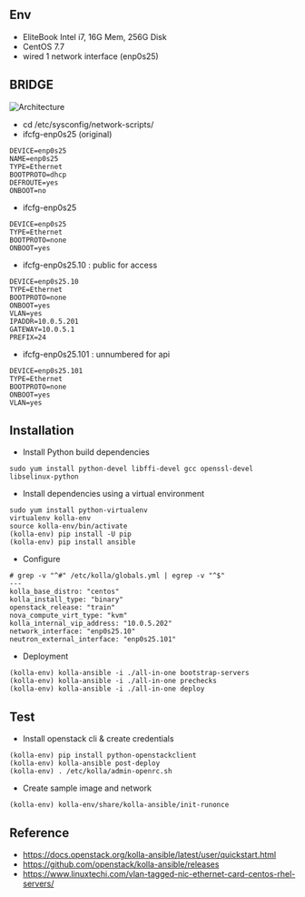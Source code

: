 
## Env
- EliteBook Intel i7, 16G Mem, 256G Disk
- CentOS 7.7
- wired 1 network interface (enp0s25)

## BRIDGE
![Architecture](https://user-images.githubusercontent.com/11453229/78886356-03c44200-7a99-11ea-8820-01dbce8cc4db.png)

- cd /etc/sysconfig/network-scripts/
- ifcfg-enp0s25 (original)
```
DEVICE=enp0s25
NAME=enp0s25
TYPE=Ethernet
BOOTPROTO=dhcp
DEFROUTE=yes
ONBOOT=no
```
- ifcfg-enp0s25 
```
DEVICE=enp0s25
TYPE=Ethernet
BOOTPROTO=none
ONBOOT=yes
```
- ifcfg-enp0s25.10 : public for access
```
DEVICE=enp0s25.10
TYPE=Ethernet
BOOTPROTO=none
ONBOOT=yes
VLAN=yes
IPADDR=10.0.5.201
GATEWAY=10.0.5.1
PREFIX=24
```
- ifcfg-enp0s25.101 : unnumbered for api 
```
DEVICE=enp0s25.101
TYPE=Ethernet
BOOTPROTO=none
ONBOOT=yes
VLAN=yes
```

## Installation
- Install Python build dependencies
```
sudo yum install python-devel libffi-devel gcc openssl-devel libselinux-python
```
- Install dependencies using a virtual environment
```
sudo yum install python-virtualenv
virtualenv kolla-env
source kolla-env/bin/activate
(kolla-env) pip install -U pip
(kolla-env) pip install ansible
```
- Configure
```
# grep -v "^#" /etc/kolla/globals.yml | egrep -v "^$"
---
kolla_base_distro: "centos"
kolla_install_type: "binary"
openstack_release: "train"
nova_compute_virt_type: "kvm"
kolla_internal_vip_address: "10.0.5.202" 
network_interface: "enp0s25.10"
neutron_external_interface: "enp0s25.101"
```
- Deployment
```
(kolla-env) kolla-ansible -i ./all-in-one bootstrap-servers
(kolla-env) kolla-ansible -i ./all-in-one prechecks
(kolla-env) kolla-ansible -i ./all-in-one deploy

```

## Test
- Install openstack cli & create credentials
```
(kolla-env) pip install python-openstackclient
(kolla-env) kolla-ansible post-deploy
(kolla-env) . /etc/kolla/admin-openrc.sh
```
- Create sample image and network
```
(kolla-env) kolla-env/share/kolla-ansible/init-runonce 
```
## Reference
- https://docs.openstack.org/kolla-ansible/latest/user/quickstart.html
- https://github.com/openstack/kolla-ansible/releases
- https://www.linuxtechi.com/vlan-tagged-nic-ethernet-card-centos-rhel-servers/
